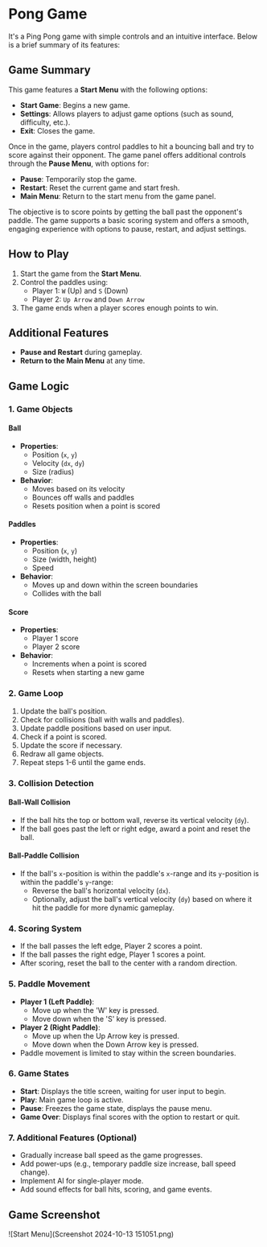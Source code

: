 # Pong Game

It's a Ping Pong game with simple controls and an intuitive interface. Below is a brief summary of its features:

## Game Summary

This game features a **Start Menu** with the following options:

- **Start Game**: Begins a new game.
- **Settings**: Allows players to adjust game options (such as sound, difficulty, etc.).
- **Exit**: Closes the game.

Once in the game, players control paddles to hit a bouncing ball and try to score against their opponent. The game panel offers additional controls through the **Pause Menu**, with options for:

- **Pause**: Temporarily stop the game.
- **Restart**: Reset the current game and start fresh.
- **Main Menu**: Return to the start menu from the game panel.

The objective is to score points by getting the ball past the opponent's paddle. The game supports a basic scoring system and offers a smooth, engaging experience with options to pause, restart, and adjust settings.

## How to Play
1. Start the game from the **Start Menu**.
2. Control the paddles using:
   - Player 1: `W` (Up) and `S` (Down)
   - Player 2: `Up Arrow` and `Down Arrow`
3. The game ends when a player scores enough points to win.

## Additional Features
- **Pause and Restart** during gameplay.
- **Return to the Main Menu** at any time.


## Game Logic

### 1. Game Objects

#### Ball
- **Properties**:  
  - Position (`x`, `y`)  
  - Velocity (`dx`, `dy`)  
  - Size (radius)
- **Behavior**:  
  - Moves based on its velocity  
  - Bounces off walls and paddles  
  - Resets position when a point is scored

#### Paddles
- **Properties**:  
  - Position (`x`, `y`)  
  - Size (width, height)  
  - Speed
- **Behavior**:  
  - Moves up and down within the screen boundaries  
  - Collides with the ball

#### Score
- **Properties**:  
  - Player 1 score  
  - Player 2 score
- **Behavior**:  
  - Increments when a point is scored  
  - Resets when starting a new game

### 2. Game Loop
1. Update the ball's position.
2. Check for collisions (ball with walls and paddles).
3. Update paddle positions based on user input.
4. Check if a point is scored.
5. Update the score if necessary.
6. Redraw all game objects.
7. Repeat steps 1-6 until the game ends.

### 3. Collision Detection

#### Ball-Wall Collision
- If the ball hits the top or bottom wall, reverse its vertical velocity (`dy`).
- If the ball goes past the left or right edge, award a point and reset the ball.

#### Ball-Paddle Collision
- If the ball's `x`-position is within the paddle's `x`-range and its `y`-position is within the paddle's `y`-range:
  - Reverse the ball's horizontal velocity (`dx`).
  - Optionally, adjust the ball's vertical velocity (`dy`) based on where it hit the paddle for more dynamic gameplay.

### 4. Scoring System
- If the ball passes the left edge, Player 2 scores a point.
- If the ball passes the right edge, Player 1 scores a point.
- After scoring, reset the ball to the center with a random direction.

### 5. Paddle Movement
- **Player 1 (Left Paddle)**:  
  - Move up when the 'W' key is pressed.
  - Move down when the 'S' key is pressed.
- **Player 2 (Right Paddle)**:  
  - Move up when the Up Arrow key is pressed.
  - Move down when the Down Arrow key is pressed.
- Paddle movement is limited to stay within the screen boundaries.

### 6. Game States
- **Start**: Displays the title screen, waiting for user input to begin.
- **Play**: Main game loop is active.
- **Pause**: Freezes the game state, displays the pause menu.
- **Game Over**: Displays final scores with the option to restart or quit.

### 7. Additional Features (Optional)
- Gradually increase ball speed as the game progresses.
- Add power-ups (e.g., temporary paddle size increase, ball speed change).
- Implement AI for single-player mode.
- Add sound effects for ball hits, scoring, and game events.

## Game Screenshot
![Start Menu](Screenshot 2024-10-13 151051.png)



